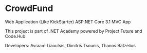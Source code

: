 # CrowdFund
Web Application (Like KickStarter) ASP.NET Core 3.1 MVC App

This project is part of .NET Academy powered by Project Future and Code.Hub

Developers: Avraam Liaoutsis, Dimitris Tsounis, Thanos Batzelios
